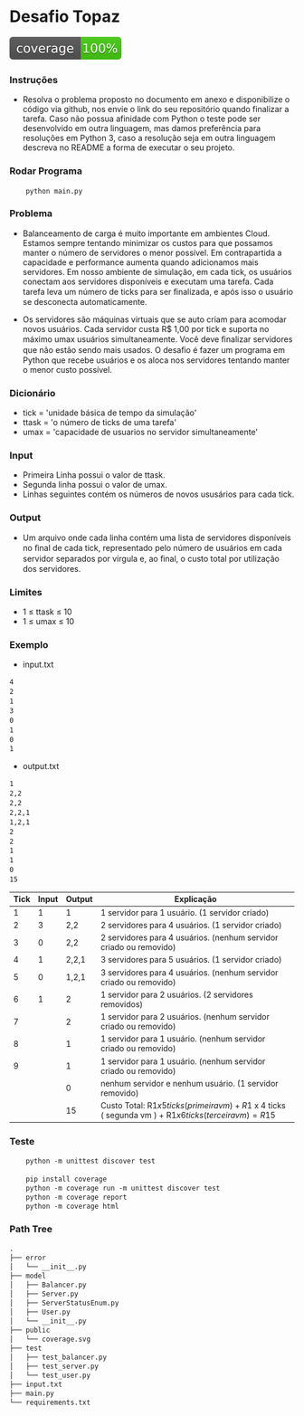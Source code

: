 # Desafio Topaz

[![Coverage](https://raw.githubusercontent.com/MatheusVp2/Desafio-Topaz/1c2443099fcb3c9965e4bd67e79dac101ddb28aa/public/coverage.svg)](https://github.com/MatheusVp2/Desafio-Topaz)

### Instruções
- Resolva o problema proposto no documento em anexo e disponibilize o código via github, nos envie o link do seu repositório quando finalizar a tarefa. Caso não possua afinidade com Python o teste pode ser desenvolvido em outra linguagem, mas damos preferência para resoluções em Python 3, caso a resolução seja em outra linguagem descreva no README a forma de executar o seu projeto.

### Rodar Programa
```shel
    python main.py
```

### Problema
- Balanceamento de carga é muito importante em ambientes Cloud. 
Estamos sempre tentando minimizar os custos para que possamos manter o número de servidores o menor possível. 
Em contrapartida a capacidade e performance aumenta quando adicionamos mais servidores. 
Em nosso ambiente de simulação, em cada tick, os usuários conectam aos servidores disponíveis e executam uma tarefa. 
Cada tarefa leva um número de ticks para ser ﬁnalizada, e após isso o usuário se desconecta automaticamente.

- Os servidores são máquinas virtuais que se auto criam para acomodar novos usuários. 
Cada servidor custa R$ 1,00 por tick e suporta no máximo umax usuários simultaneamente. 
Você deve ﬁnalizar servidores que não estão sendo mais usados.
O desaﬁo é fazer um programa em Python que recebe usuários e os aloca nos servidores tentando manter o menor custo possível.

### Dicionário
- tick = 'unidade básica de tempo da simulação'
- ttask = 'o número de ticks de uma tarefa'
- umax = 'capacidade de usuarios no servidor simultaneamente'

### Input
- Primeira Linha possui o valor de ttask.
- Segunda linha possui o valor de umax.
- Linhas seguintes contém os números de novos ususários para cada tick.

### Output
- Um arquivo onde cada linha contém uma lista de servidores disponíveis no ﬁnal de cada tick, representado pelo número de usuários em cada servidor separados por vírgula e, ao ﬁnal, o custo total por utilização dos servidores.

### Limites
- 1 ≤ ttask ≤ 10
- 1 ≤ umax ≤ 10

### Exemplo 

- input.txt
```txt
4
2
1
3
0
1
0
1
```
- output.txt
```txt
1
2,2
2,2
2,2,1
1,2,1
2
2
1
1
0
15
```

| Tick | Input | Output | Explicação                                                         |
|------|-------|--------|--------------------------------------------------------------------|
| 1    | 1     | 1      | 1 servidor para 1 usuário. (1 servidor criado)                     |
| 2    | 3     | 2,2    | 2 servidores para 4 usuários. (1 servidor criado)                  |
| 3    | 0     | 2,2    | 2 servidores para 4 usuários. (nenhum servidor criado ou removido) |
| 4    | 1     | 2,2,1  | 3 servidores para 5 usuários. (1 servidor criado)                  |
| 5    | 0     | 1,2,1  | 3 servidores para 4 usuários. (nenhum servidor criado ou removido) |
| 6    | 1     | 2      | 1 servidor para 2 usuários. (2 servidores removidos)               |
| 7    |       | 2      | 1 servidor para 2 usuários. (nenhum servidor criado ou removido)   |
| 8    |       | 1      | 1 servidor para 1 usuário. (nenhum servidor criado ou removido)    |
| 9    |       | 1      | 1 servidor para 1 usuário. (nenhum servidor criado ou removido)    |
|      |       | 0      | nenhum servidor e nenhum usuário. (1 servidor removido)            |
|      |       | 15     | Custo Total: R$1 x 5 ticks ( primeira vm ) + R$1 x 4 ticks ( segunda vm ) + R$1 x 6 ticks ( terceira vm ) = R$15     |


### Teste
```shel
    python -m unittest discover test
    
    pip install coverage
    python -m coverage run -m unittest discover test
    python -m coverage report
    python -m coverage html
```

### Path Tree
```
.
├── error
│   └── __init__.py
├── model
│   ├── Balancer.py
│   ├── Server.py
│   ├── ServerStatusEnum.py
│   ├── User.py
│   └── __init__.py
├── public
│   └── coverage.svg
├── test
│   ├── test_balancer.py
│   ├── test_server.py
│   └── test_user.py
├── input.txt
├── main.py
└── requirements.txt
```
